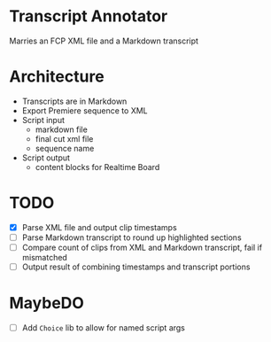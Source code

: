 # Transcript Annotator

Marries an FCP XML file and a Markdown transcript

# Architecture

* Transcripts are in Markdown
* Export Premiere sequence to XML
* Script input
	* markdown file
	* final cut xml file
	* sequence name
* Script output
	* content blocks for Realtime Board

# TODO

- [X] Parse XML file and output clip timestamps
- [ ] Parse Markdown transcript to round up highlighted sections
- [ ] Compare count of clips from XML and Markdown transcript, fail if mismatched
- [ ] Output result of combining timestamps and transcript portions

# MaybeDO

- [ ] Add `Choice` lib to allow for named script args
